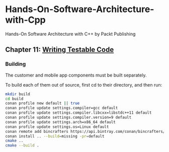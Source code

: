 # Hands-On-Software-Architecture-with-Cpp
Hands-On Software Architecture with C++ by Packt Publishing

## Chapter 11: [Writing Testable Code](ch11)

### Building

The customer and mobile app components must be built separately.

To build each of them out of source, first cd to their directory, and then run:

```bash
mkdir build
cd build
conan profile new default || true
conan profile update settings.compiler=gcc default
conan profile update settings.compiler.libcxx=libstdc++11 default
conan profile update settings.compiler.version=9 default
conan profile update settings.arch=x86_64 default
conan profile update settings.os=Linux default
conan remote add bincrafters https://api.bintray.com/conan/bincrafters/public-conan || true
conan install .. --build=missing -pr=default
cmake ..
cmake --build .
```
